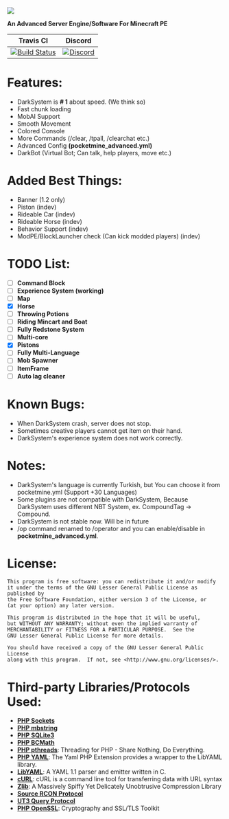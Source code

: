 <img src="https://raw.githubusercontent.com/DarkYusuf13/DarkSystem/master/banner.png" border="0">


**An Advanced Server Engine/Software For Minecraft PE**

| Travis CI | Discord |
| :---: | :---:|
[![Build Status](https://travis-ci.org/DarkYusuf13/DarkSystem.svg?branch=master)](https://travis-ci.org/DarkYusuf13/DarkSystem) | [![Discord](https://camo.githubusercontent.com/455152269a0ed38255ed15e375084d4dd08e0c98/68747470733a2f2f696d672e736869656c64732e696f2f62616467652f636861742d6f6e253230646973636f72642d3732383944412e737667)](https://discord.gg/aByhSs) |

# Features:
- DarkSystem is **# 1** about speed. (We think so)
- Fast chunk loading
- MobAI Support
- Smooth Movement
- Colored Console
- More Commands (/clear, /tpall, /clearchat etc.)
- Advanced Config **(pocketmine_advanced.yml)**
- DarkBot (Virtual Bot; Can talk, help players, move etc.)

# Added Best Things:
- Banner (1.2 only)
- Piston (indev)
- Rideable Car (indev)
- Rideable Horse (indev)
- Behavior Support (indev)
- ModPE/BlockLauncher check (Can kick modded players) (indev)

# TODO List:
- [ ] **Command Block**
- [ ] **Experience System (working)**
- [ ] **Map**
- [x] **Horse**
- [ ] **Throwing Potions**
- [ ] **Riding Mincart and Boat**
- [ ] **Fully Redstone System**
- [ ] **Multi-core**
- [x] **Pistons**
- [ ] **Fully Multi-Language**
- [ ] **Mob Spawner**
- [ ] **ItemFrame**
- [ ] **Auto lag cleaner**

# Known Bugs:
- When DarkSystem crash, server does not stop.
- Sometimes creative players cannot get item on their hand.
- DarkSystem's experience system does not work correctly.

# Notes:
- DarkSystem's language is currently Turkish, but You can choose it from pocketmine.yml (Support +30 Languages)
- Some plugins are not compatible with DarkSystem, Because DarkSystem uses different NBT System, ex. CompoundTag -> Compound.
- DarkSystem is not stable now. Will be in future
- /op command renamed to /operator and you can enable/disable in **pocketmine_advanced.yml**.

# License:
```
This program is free software: you can redistribute it and/or modify
it under the terms of the GNU Lesser General Public License as published by
the Free Software Foundation, either version 3 of the License, or
(at your option) any later version.

This program is distributed in the hope that it will be useful,
but WITHOUT ANY WARRANTY; without even the implied warranty of
MERCHANTABILITY or FITNESS FOR A PARTICULAR PURPOSE.  See the
GNU Lesser General Public License for more details.

You should have received a copy of the GNU Lesser General Public License
along with this program.  If not, see <http://www.gnu.org/licenses/>.
```

# Third-party Libraries/Protocols Used:
* __[PHP Sockets](http://php.net/manual/en/book.sockets.php)__
* __[PHP mbstring](http://php.net/manual/en/book.mbstring.php)__
* __[PHP SQLite3](http://php.net/manual/en/book.sqlite3.php)__
* __[PHP BCMath](http://php.net/manual/en/book.bc.php)__
* __[PHP pthreads](http://pthreads.org/)__: Threading for PHP - Share Nothing, Do Everything.
* __[PHP YAML](https://code.google.com/p/php-yaml/)__: The Yaml PHP Extension provides a wrapper to the LibYAML library.
* __[LibYAML](http://pyyaml.org/wiki/LibYAML)__: A YAML 1.1 parser and emitter written in C.
* __[cURL](http://curl.haxx.se/)__: cURL is a command line tool for transferring data with URL syntax
* __[Zlib](http://www.zlib.net/)__: A Massively Spiffy Yet Delicately Unobtrusive Compression Library
* __[Source RCON Protocol](https://developer.valvesoftware.com/wiki/Source_RCON_Protocol)__
* __[UT3 Query Protocol](http://wiki.unrealadmin.org/UT3_query_protocol)__
* __[PHP OpenSSL](http://php.net/manual/en/book.openssl.php)__: Cryptography and SSL/TLS Toolkit
